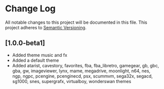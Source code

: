 # Change Log
All notable changes to this project will be documented in this file.
This project adheres to [Semantic Versioning](http://semver.org/).

## [1.0.0-beta1]
- Added theme music and fx
- Added a default theme
- Added atarist, cavestory, favorites, fba, fba_libretro, gamegear, gb, gbc, gba, gw, imageviewer, lynx, mame, megadrive, moonlight, n64, nes, ngp, ngpc, pcengine, pcenginecd, psx, scummvm, sega32x, segacd, sg1000, snes, supergrafx, virtualboy, wonderswan themes

